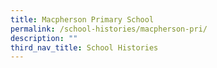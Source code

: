 ```yaml
---
title: Macpherson Primary School
permalink: /school-histories/macpherson-pri/
description: ""
third_nav_title: School Histories
---
```

